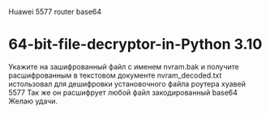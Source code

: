 Huawei 5577 router base64
# 64-bit-file-decryptor-in-Python 3.10
Укажите на зашифрованный файл с именем nvram.bak и получите расшифрованным в текстовом документе nvram_decoded.txt истользовал для дешифровки установочного файла роутера хуавей 5577
Так же он расшифрует любой файл закодированный base64
Желаю удачи.
